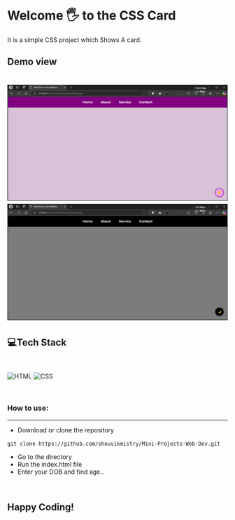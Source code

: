 # Welcome 🖐 to the CSS Card
It is a simple CSS project which Shows A card.

## Demo view
![Default View](snap.png)
![Default View](dark.png)
=======

## 💻Tech Stack
<br>

![HTML](https://img.shields.io/badge/html5%20-%23E34F26.svg?&style=for-the-badge&logo=html5&logoColor=white)
![CSS](https://img.shields.io/badge/css3%20-%231572B6.svg?&style=for-the-badge&logo=css3&logoColor=white)

<br>

### How to use:

---

- Download or clone the repository

```
git clone https://github.com/shouvikmistry/Mini-Projects-Web-Dev.git
```

- Go to the directory
- Run the index.html file
- Enter your DOB and find age..

<br>

## Happy Coding!
